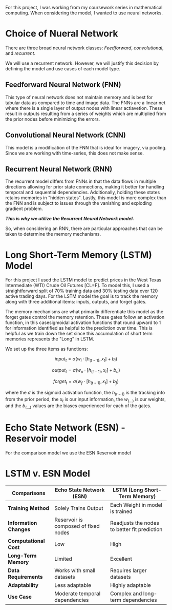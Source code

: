 For this project, I was working from my coursework series in mathematical computing. When considering the model, I wanted to use neural networks.

# Choice of Nueral Network

There are three broad neural network classes: *Feedforward*, *convolutional*, and *recurrent*.

We will use a recurrent network. However, we will justify this decision by defining the model and use cases of each model type.

## Feedforward Neural Network (FNN)

This type of neural network does not maintain memory and is best for tabular data as compared to time and image data. The FNNs are a linear net where there is a single layer of output nodes with linear actiavetion. These result in outputs resulting from a series of weights which are multiplied from the prior nodes before minimizing the errors.

## Convolutional Neural Network (CNN)

This model is a modification of the FNN that is ideal for imagery, via pooling. Since we are working with time-series, this does not make sense.
## Recurrent Neural Network (RNN)

The recurrent model differs from FNNs in that the data flows in multiple directions allowing for prior state connections, making it better for handling temporal and sequential dependencies. Additionally, holding these states retains memories in "hidden states". Lastly, this model is more complex than the FNN and is subject to issues through the vanishing and exploding gradient problem.

***This is why we utilize the Recurrent Neural Network model.***

So, when considering an RNN, there are particular approaches that can be taken to determine the memory mechanisms.

# Long Short-Term Memory (LSTM) Model

For this project I used the LSTM model to predict prices in the West Texas Intermediate (WTI) Crude Oil Futures [CL=F]. To model this, I used a straightforward split of 70% training data and 30% testing data over 120 active trading days. For the LSTM model the goal is to track the memory along with three additional items: inputs, outputs, and forget gates. 

The memory mechanisms are what primarily differentiate this model as the forget gates control the memory retention. These gates follow an activation function, in this casesigmoidal activation functions that round upward to 1 for information identified as helpful to the prediction over time. This is helpful as we train down the set since this accumulation of short term memories represents the "Long" in LSTM.

We set up the three items as functions:

$$input_t = \sigma(w_i \cdot [h_(t-1), x_t] + b_i)$$

$$output_t = \sigma(w_o \cdot [h_(t-1), x_t] + b_o)$$

$$forget_t = \sigma(w_f \cdot [h_(t-1), x_t] + b_f)$$

where the $\sigma$ is the sigmoid activation function, the $h_(t-1)$ is the tracking info from the prior period, the $x_t$ is our input information, the $w_(...)$ is our weights, and the $b_(...)$ values are the biases experienced for each of the gates.

# Echo State Network (ESN) - Reservoir model

For the comparison model we use the ESN Reservoir model

# LSTM v. ESN Model

| **Comparisons**            | **Echo State Network (ESN)**     | **LSTM (Long Short-Term Memory)**      |
|-------------------------|----------------------------------|----------------------------------------|
| **Training Method**     | Solely Trains Output | Each Weight in model is trained               |
| **Information Changes**    | Reservoir is composed of fixed nodes        | Readjusts the nodes to better fit prediction            |
| **Computational Cost**  | Low                             | High                                  |
| **Long-Term Memory**    | Limited                         | Excellent                             |
| **Data Requirements**   | Works with small datasets       | Requires larger datasets              |
| **Adaptability**        | Less adaptable                  | Highly adaptable                      |
| **Use Case**            | Moderate temporal dependencies  | Complex and long-term dependencies    |

